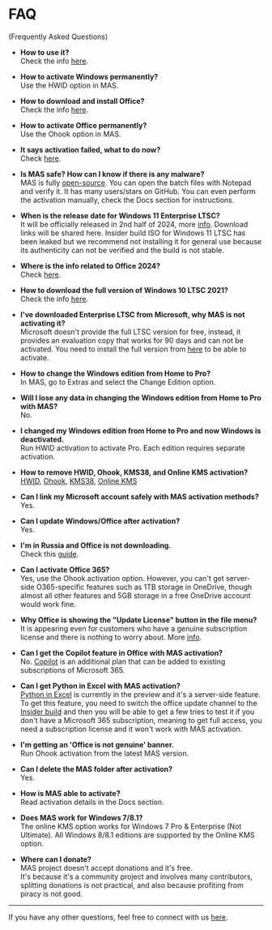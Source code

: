# FAQ

(Frequently Asked Questions)

-   **How to use it?**  
    Check the info [here](intro.md#download--how-to-use-it).

-   **How to activate Windows permanently?**  
    Use the HWID option in MAS.

-   **How to download and install Office?**  
    Check the info [here](genuine-installation-media.md).

-   **How to activate Office permanently?**  
    Use the Ohook option in MAS.

-   **It says activation failed, what to do now?**  
    Check [here](troubleshoot.md).

-   **Is MAS safe? How can I know if there is any malware?**  
    MAS is fully [open-source](intro.md#mas-latest-release). You can open the batch files with Notepad and verify it. It has many users/stars on GitHub. You can even perform the activation manually, check the Docs section for instructions.

-   **When is the release date for Windows 11 Enterprise LTSC?**  
    It will be officially released in 2nd half of 2024, more [info](https://techcommunity.microsoft.com/t5/windows-it-pro-blog/windows-client-roadmap-update-april-2023/ba-p/3805227). Download links will be shared here.
    Insider build ISO for Windows 11 LTSC has been leaked but we recommend not installing it for general use because its authenticity can not be verified and the build is not stable.

-   **Where is the info related to Office 2024?**  
    Check [here](https://gravesoft.dev/download_windows_office/office_c2r_custom/#microsoft-office-2024-preview).

-   **How to download the full version of Windows 10 LTSC 2021?**  
    Check the info [here](genuine-installation-media.md).

-   **I've downloaded Enterprise LTSC from Microsoft, why MAS is not activating it?**  
    Microsoft doesn't provide the full LTSC version for free, instead, it provides an evaluation copy that works for 90 days and can not be activated. You need to install the full version from [here](genuine-installation-media.md) to be able to activate.

-   **How to change the Windows edition from Home to Pro?**  
    In MAS, go to Extras and select the Change Edition option.

-   **Will I lose any data in changing the Windows edition from Home to Pro with MAS?**  
    No.

-   **I changed my Windows edition from Home to Pro and now Windows is deactivated.**  
    Run HWID activation to activate Pro. Each edition requires separate activation.

-   **How to remove HWID, Ohook, KMS38, and Online KMS activation?**  
    [HWID](hwid.md#how-to-remove-hwid), [Ohook](ohook.md#how-to-remove-ohook), [KMS38](kms38.md#how-to-remove-kms38), [Online KMS](online_kms.md#how-to-remove-online-kms)

-   **Can I link my Microsoft account safely with MAS activation methods?**  
    Yes.

-   **Can I update Windows/Office after activation?**  
    Yes.

-   **I'm in Russia and Office is not downloading.**  
    Check this [guide](https://gravesoft.dev/guides/bypass-russian-geoblock).

-   **Can I activate Office 365?**  
    Yes, use the Ohook activation option. However, you can't get server-side O365-specific features such as 1TB storage in OneDrive, though almost all other features and 5GB storage in a free OneDrive account would work fine.

-   **Why Office is showing the "Update License" button in the file menu?**  
    It is appearing even for customers who have a genuine subscription license and there is nothing to worry about. More [info](https://support.microsoft.com/office/update-license-button-29025197-58d9-4b17-acc1-99a45dabf330).

-   **Can I get the Copilot feature in Office with MAS activation?**  
    No. [Copilot](https://www.microsoft.com/microsoft-365/microsoft-copilot) is an additional plan that can be added to existing subscriptions of Microsoft 365.

-   **Can I get Python in Excel with MAS activation?**  
    [Python in Excel](https://support.microsoft.com/office/introduction-to-python-in-excel-55643c2e-ff56-4168-b1ce-9428c8308545) is currently in the preview and it's a server-side feature. To get this feature, you need to switch the office update channel to the [Insider build](https://github.com/massgravel/Microsoft-Activation-Scripts/discussions/399#discussioncomment-8871527) and then you will be able to get a few tries to test it if you don't have a Microsoft 365 subscription, meaning to get full access, you need a subscription license and it won't work with MAS activation.

-   **I'm getting an 'Office is not genuine' banner.**  
    Run Ohook activation from the latest MAS version.

-   **Can I delete the MAS folder after activation?**  
    Yes.

-   **How is MAS able to activate?**  
    Read activation details in the Docs section.

-   **Does MAS work for Windows 7/8.1?**  
    The online KMS option works for Windows 7 Pro & Enterprise (Not Ultimate). All Windows 8/8.1 editions are supported by the Online KMS option.

-   **Where can I donate?**  
    MAS project doesn't accept donations and it's free.  
    It's because it's a community project and involves many contributors, splitting donations is not practical, and also because profiting from piracy is not good.

------------------------------------------------------------------------

If you have any other questions, feel free to connect with us [here](contactus.md).
